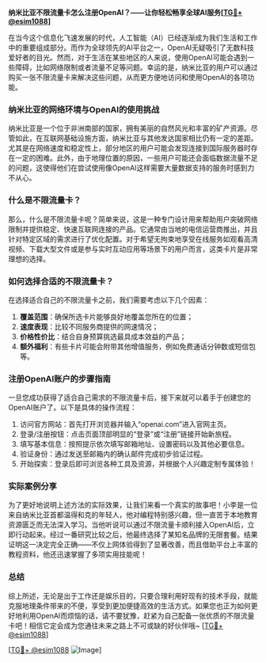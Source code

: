 **纳米比亚不限流量卡怎么注册OpenAI？——让你轻松畅享全球AI服务[[TG💪+ @esim1088](https://t.me/s/esim1088)]**

在当今这个信息化飞速发展的时代，人工智能（AI）已经逐渐成为我们生活和工作中的重要组成部分。而作为全球领先的AI平台之一，OpenAI无疑吸引了无数科技爱好者的目光。然而，对于生活在某些地区的人来说，使用OpenAI可能会遇到一些障碍，比如网络限制或者流量不足等问题。幸运的是，纳米比亚的用户可以通过购买一张不限流量卡来解决这些问题，从而更方便地访问和使用OpenAI的各项功能。

### 纳米比亚的网络环境与OpenAI的使用挑战

纳米比亚是一个位于非洲南部的国家，拥有美丽的自然风光和丰富的矿产资源。尽管如此，在互联网基础设施方面，纳米比亚与其他发达国家相比仍有一定的差距。尤其是在网络速度和稳定性上，部分地区的用户可能会发现连接到国际服务器时存在一定的困难。此外，由于地理位置的原因，一些用户可能还会面临数据流量不足的问题，这使得他们在尝试使用像OpenAI这样需要大量数据支持的服务时感到力不从心。

### 什么是不限流量卡？

那么，什么是不限流量卡呢？简单来说，这是一种专门设计用来帮助用户突破网络限制并提供稳定、快速互联网连接的产品。它通常由当地的电信运营商推出，并且针对特定区域的需求进行了优化配置。对于希望无拘束地享受在线服务如观看高清视频、下载大型文件或是参与实时互动应用等场景下的用户而言，这类卡片是非常理想的选择。

### 如何选择合适的不限流量卡？

在选择适合自己的不限流量卡之前，我们需要考虑以下几个因素：

1. **覆盖范围**：确保所选卡片能够良好地覆盖您所在的位置；
2. **速度表现**：比较不同服务商提供的网速情况；
3. **价格性价比**：结合自身预算挑选最具成本效益的产品；
4. **额外福利**：有些卡片可能会附带其他增值服务，例如免费通话分钟数或短信包等。

### 注册OpenAI账户的步骤指南

一旦您成功获得了适合自己需求的不限流量卡后，接下来就可以着手于创建您的OpenAI账户了。以下是具体的操作流程：

1. 访问官方网站：首先打开浏览器并输入“openai.com”进入官网主页。
2. 登录/注册按钮：点击页面顶部明显的“登录”或“注册”链接开始新旅程。
3. 填写基本信息：按照提示依次填写邮箱地址、设置密码以及其他必要信息。
4. 验证身份：通过发送至邮箱内的确认邮件完成初步验证过程。
5. 开始探索：登录后即可浏览各种工具及资源，并根据个人兴趣定制专属体验！

### 实际案例分享

为了更好地说明上述方法的实际效果，让我们来看一个真实的故事吧！小李是一位来自纳米比亚首都温得和克的年轻人，他对编程特别感兴趣，但一直苦于本地教育资源匮乏而无法深入学习。当他听说可以通过不限流量卡顺利接入OpenAI后，立即行动起来。经过一番研究比较之后，他最终选择了某知名品牌的无限套餐。结果证明这一决定完全正确——不仅上网体验得到了显著改善，而且借助平台上丰富的教程资料，他还迅速掌握了多项实用技能呢！

### 总结

综上所述，无论是出于工作还是娱乐目的，只要合理利用好现有的技术手段，就能克服地理条件带来的不便，享受到更加便捷高效的生活方式。如果您也正为如何更好地利用OpenAI而烦恼的话，请不要犹豫，赶紧为自己配备一张优质的不限流量卡吧！相信它定会成为您通往未来之路上不可或缺的好伙伴哦~ [[TG💪+ @esim1088](https://t.me/s/esim1088)] 

[[TG💪+ @esim1088](https://t.me/s/esim1088) ![Image](https://i.postimg.cc/4NQfJmqS/Snipaste-2025-05-13-00-14-12.png)]